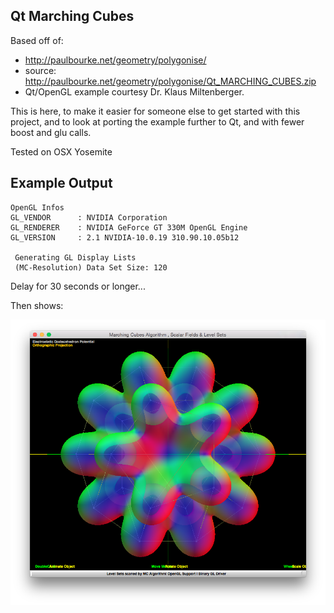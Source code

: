 Qt Marching Cubes
------

Based off of:

 - http://paulbourke.net/geometry/polygonise/
 - source: http://paulbourke.net/geometry/polygonise/Qt_MARCHING_CUBES.zip
 - Qt/OpenGL example courtesy Dr. Klaus Miltenberger.

This is here, to make it easier for someone else to get started with this project, and to look at porting the example further to Qt, and with fewer boost and glu calls.

Tested on OSX Yosemite

Example Output
----

    OpenGL Infos
    GL_VENDOR      : NVIDIA Corporation
    GL_RENDERER    : NVIDIA GeForce GT 330M OpenGL Engine
    GL_VERSION     : 2.1 NVIDIA-10.0.19 310.90.10.05b12

     Generating GL Display Lists
     (MC-Resolution) Data Set Size: 120

Delay for 30 seconds or longer...

Then shows:

![Alt text](/qt_marching_cubes_screenshot.png?raw=true "Screenshot")
